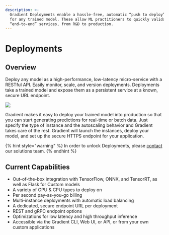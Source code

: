 ```yaml
---
description: >-
  Gradient Deployments enable a hassle-free, automatic “push to deploy” option
  for any trained model. These allow ML practitioners to quickly validate
  “end-to-end” services, from R&D to production.
---
```


# Deployments

## Overview

Deploy any model as a high-performance, low-latency micro-service with a RESTful API. Easily monitor, scale, and version deployments. Deployments take a trained model and expose them as a persistent service at a known, secure URL endpoint.

![](../../.gitbook/assets/image%20%2880%29.png)

Gradient makes it easy to deploy your trained model into production so that you can start generating predictions for real-time or batch data. Just specify the type of instance and the autoscaling behavior and Gradient takes care of the rest. Gradient will launch the instances, deploy your model, and set up the secure HTTPS endpoint for your application.

{% hint style="warning" %}
In order to unlock Deployments, please [contact](https://info.paperspace.com/contact-sales-gradient) our solutions team.
{% endhint %}

## Current Capabilities

* Out-of-the-box integration with TensorFlow, ONNX, and TensorRT, as well as Flask for Custom models
* A variety of GPU & CPU types to deploy on
* Per second pay-as-you-go billing
* Multi-instance deployments with automatic load balancing
* A dedicated, secure endpoint URL per deployment
* REST and gRPC endpoint options
* Optimizations for low latency and high throughput inference
* Accessible via the Gradient CLI, Web UI, or API, or from your own custom applications


